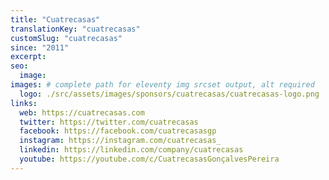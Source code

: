 ```yaml
---
title: "Cuatrecasas"
translationKey: "cuatrecasas"
customSlug: "cuatrecasas"
since: "2011"
excerpt:
seo:
  image:
images: # complete path for eleventy img srcset output, alt required
  logo: ./src/assets/images/sponsors/cuatrecasas/cuatrecasas-logo.png
links:
  web: https://cuatrecasas.com
  twitter: https://twitter.com/cuatrecasas
  facebook: https://facebook.com/cuatrecasasgp
  instagram: https://instagram.com/cuatrecasas_
  linkedin: https://linkedin.com/company/cuatrecasas
  youtube: https://youtube.com/c/CuatrecasasGonçalvesPereira
---
```

